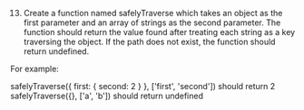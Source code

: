 13. Create a function named safelyTraverse which takes an object as the first parameter and an array of strings as the second parameter.  The function should return the value found after treating each string as a key traversing the object.  If the path does not exist, the function should return undefined.

For example:

safelyTraverse({ first: { second: 2 } }, ['first', 'second']) should return 2
safelyTraverse({}, ['a', 'b']) should return undefined

